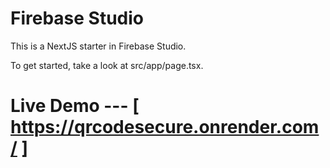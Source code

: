 # Firebase Studio

This is a NextJS starter in Firebase Studio.

To get started, take a look at src/app/page.tsx.

# Live Demo --- [ https://qrcodesecure.onrender.com/ ]
